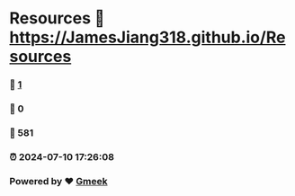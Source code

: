 # Resources :link: https://JamesJiang318.github.io/Resources 
### :page_facing_up: [1](https://JamesJiang318.github.io/Resources/tag.html) 
### :speech_balloon: 0 
### :hibiscus: 581 
### :alarm_clock: 2024-07-10 17:26:08 
### Powered by :heart: [Gmeek](https://github.com/Meekdai/Gmeek)
